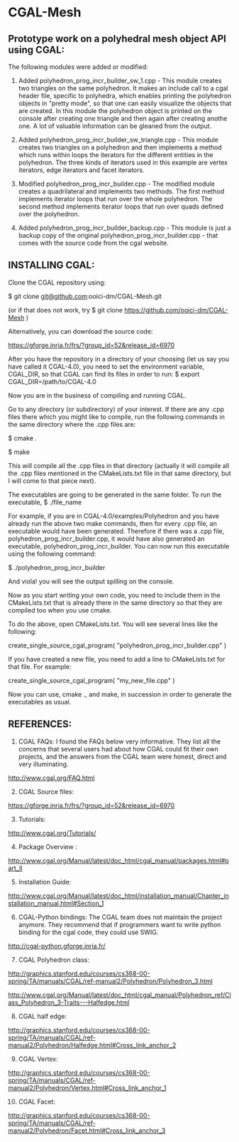 CGAL-Mesh
=========

Prototype work on a polyhedral mesh object API using CGAL:
---------------------------------------------------------

The following modules were added or modified:

1. Added polyhedron_prog_incr_builder_sw_1.cpp - This module creates two triangles on the same polyhedron. It makes an include
                                         call to a cgal header file, specific to polyhedra, which enables printing
                                         the polyhedron objects in "pretty mode", so that one can easily visualize
                                         the objects that are created. In this module the polyhedron object is
                                         printed on the console after creating one triangle and then again after creating
                                         anothe one. A lot of valuable information can be gleaned from the output.
                                    
2. Added polyhedron_prog_incr_builder_sw_triangle.cpp - This module creates two triangles on a polyhedron and then implements
                                                      a method which runs within loops the iterators for the different 
                                                      entities in the polyhedron. The three kinds of iterators used in this 
                                                      example are vertex iterators, edge iterators and facet iterators. 
                                              
3. Modified polyhedron_prog_incr_builder.cpp - The modified module creates a quadrilateral and implements two
                                             methods. The first method implements iterator loops that run over the whole 
                                             polyhedron. The second method implements iterator loops that run over quads
                                             defined over the polyhedron.

4. Added polyhedron_prog_incr_builder_backup.cpp - This module is just a backup copy of the original polyhedron_prog_incr_builder.cpp
                                                 - that comes with the source code from the cgal website.

INSTALLING CGAL:
---------------

Clone the CGAL repository using:

$ git clone git@github.com:ooici-dm/CGAL-Mesh.git

(or if that does not work, try $ git clone https://github.com/ooici-dm/CGAL-Mesh )

Alternatively, you can download the source code:

https://gforge.inria.fr/frs/?group_id=52&release_id=6970

After you have the repository in a directory of your choosing (let us say you have called it CGAL-4.0), you need to set 
the environment variable, CGAL_DIR, so that CGAL can find its files in order to run:
$ export CGAL_DIR=/path/to/CGAL-4.0

Now you are in the business of compiling and running CGAL. 

Go to any directory (or subdirectory) of your interest. If there are any .cpp files there which you might like to compile,
run the following commands in the same directory where the .cpp files are:

$ cmake .

$ make

This will compile all the .cpp files in that directory (actually it will compile all the .cpp files mentioned in the 
CMakeLists.txt file in that same directory, but I will come to that piece next).

The executables are going to be generated in the same folder. To run the executable, 
$ ./file_name

For example, if you are in CGAL-4.0/examples/Polyhedron and you have already run the above two make commands, then for every .cpp file,
an executable would have been generated. Therefore if there was a .cpp file, polyhedron_prog_incr_builder.cpp, it would
have also generated an executable, polyhedron_prog_incr_builder. You can now run this executable using the following 
command:

$ ./polyhedron_prog_incr_builder

And viola! you will see the output spilling on the console.

Now as you start writing your own code, you need to include them in the CMakeLists.txt that is already there in the same directory 
so that they are compiled too  when you use cmake.

To do the above, open CMakeLists.txt. You will see several lines like the following:

create_single_source_cgal_program( "polyhedron_prog_incr_builder.cpp" )

If you have created a new file, you need to add a line to CMakeLists.txt for that file. For example:

create_single_source_cgal_program( "my_new_file.cpp" )

Now you can use, cmake ., and make, in succession in order to generate the executables as usual.

REFERENCES:
----------

1. CGAL FAQs: I found the FAQs below very informative. They list all the concerns that several users had about how CGAL could fit their own 
projects, and the answers from the CGAL team were honest, direct and very illuminating.

http://www.cgal.org/FAQ.html


2. CGAL Source files: 

https://gforge.inria.fr/frs/?group_id=52&release_id=6970

3. Tutorials: 

http://www.cgal.org/Tutorials/

4. Package Overview : 

http://www.cgal.org/Manual/latest/doc_html/cgal_manual/packages.html#part_II 

5. Installation Guide: 

http://www.cgal.org/Manual/latest/doc_html/installation_manual/Chapter_installation_manual.html#Section_1

6. CGAL-Python bindings:  The CGAL team does not maintain the project anymore. They recommend that if programmers want
to write python binding for the cgal code, they could use SWIG.

http://cgal-python.gforge.inria.fr/

7. CGAL Polyhedron class: 

http://graphics.stanford.edu/courses/cs368-00-spring/TA/manuals/CGAL/ref-manual2/Polyhedron/Polyhedron_3.html

http://www.cgal.org/Manual/latest/doc_html/cgal_manual/Polyhedron_ref/Class_Polyhedron_3-Traits---Halfedge.html

8. CGAL half edge:

http://graphics.stanford.edu/courses/cs368-00-spring/TA/manuals/CGAL/ref-manual2/Polyhedron/Halfedge.html#Cross_link_anchor_2

9. CGAL Vertex:

http://graphics.stanford.edu/courses/cs368-00-spring/TA/manuals/CGAL/ref-manual2/Polyhedron/Vertex.html#Cross_link_anchor_1

10. CGAL Facet:

http://graphics.stanford.edu/courses/cs368-00-spring/TA/manuals/CGAL/ref-manual2/Polyhedron/Facet.html#Cross_link_anchor_3


